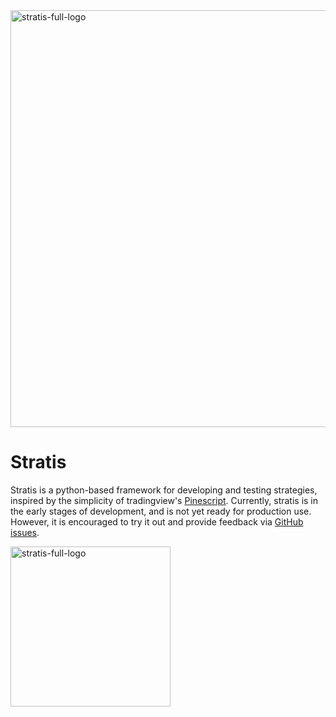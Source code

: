 <img width="667" alt="stratis-full-logo" src="https://user-images.githubusercontent.com/38849824/224750446-a7255083-75eb-474b-b550-198ad21c0da8.png">

# Stratis

Stratis is a python-based framework for developing and testing strategies, inspired by the simplicity 
of tradingview's [Pinescript](https://www.tradingview.com/pine-script-docs/en/v5/Introduction.html).  Currently,
stratis is in the early stages of development, and is not yet ready for production use.  However, it is encouraged
to try it out and provide feedback via [GitHub issues](https://github.com/robswc/stratis/issues/new).

<img width="256" alt="stratis-full-logo" src="https://user-images.githubusercontent.com/38849824/224753683-4cb3decb-4232-42e4-8bce-fca2f7f23998.png">

